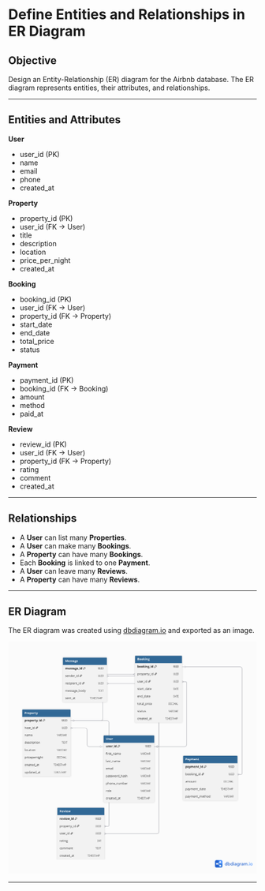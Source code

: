 #  Define Entities and Relationships in ER Diagram

## Objective
Design an Entity-Relationship (ER) diagram for the Airbnb database.
The ER diagram represents entities, their attributes, and relationships.

---

## Entities and Attributes

**User**  
- user_id (PK)  
- name  
- email  
- phone  
- created_at  

**Property**  
- property_id (PK)  
- user_id (FK → User)  
- title  
- description  
- location  
- price_per_night  
- created_at  

**Booking**  
- booking_id (PK)  
- user_id (FK → User)  
- property_id (FK → Property)  
- start_date  
- end_date  
- total_price  
- status  

**Payment**  
- payment_id (PK)  
- booking_id (FK → Booking)  
- amount  
- method  
- paid_at  

**Review**  
- review_id (PK)  
- user_id (FK → User)  
- property_id (FK → Property)  
- rating  
- comment  
- created_at  

---

## Relationships
- A **User** can list many **Properties**.  
- A **User** can make many **Bookings**.  
- A **Property** can have many **Bookings**.  
- Each **Booking** is linked to one **Payment**.  
- A **User** can leave many **Reviews**.  
- A **Property** can have many **Reviews**.  

---

## ER Diagram
The ER diagram was created using [dbdiagram.io](https://dbdiagram.io/) and exported as an image.

![ER Diagram](databaseerd.png)

---

